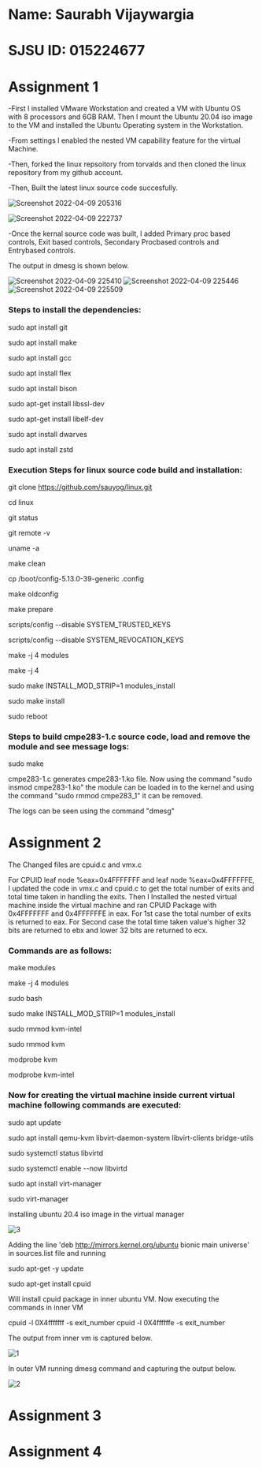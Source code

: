 # Name: Saurabh Vijaywargia

# SJSU ID: 015224677

# Assignment 1

-First I installed VMware Workstation and created a VM with Ubuntu OS with 8 processors and 6GB RAM. Then I mount the Ubuntu 20.04 iso image to the VM and installed the Ubuntu Operating system in the Workstation.

-From settings I enabled the nested VM capability feature for the virtual Machine.

-Then, forked the linux repsoitory from torvalds and then cloned the linux repository from my github account.

-Then, Built the latest linux source code succesfully. 

![Screenshot 2022-04-09 205316](https://user-images.githubusercontent.com/23494069/162604519-1cbe7764-a17e-4bf3-8810-57f983eb9fd8.png)

![Screenshot 2022-04-09 222737](https://user-images.githubusercontent.com/23494069/162604530-5a83aec9-aab8-4c19-9101-6e1f4bd3ca7a.png)

-Once the kernal source code was built, I added Primary proc based controls, Exit based controls, Secondary Procbased controls and Entrybased controls.   

The output in dmesg is shown below.

![Screenshot 2022-04-09 225410](https://user-images.githubusercontent.com/23494069/162604543-137aa6d6-493f-4db3-a8b7-1af404a48588.png)
![Screenshot 2022-04-09 225446](https://user-images.githubusercontent.com/23494069/162604544-5691d63c-0bad-446d-b524-6949bd899446.png)
![Screenshot 2022-04-09 225509](https://user-images.githubusercontent.com/23494069/162604545-b45fb71c-88bd-4757-aeb4-e9f5c74b4c8c.png)


### Steps to install the dependencies:

sudo apt install git

sudo apt install make

sudo apt install gcc

sudo apt install flex

sudo apt install bison

sudo apt-get install libssl-dev

sudo apt-get install libelf-dev

sudo apt install dwarves

sudo apt install zstd


### Execution Steps for linux source code build and installation:

git clone https://github.com/sauyog/linux.git 

cd linux

git status

git remote -v

uname -a

make clean

cp /boot/config-5.13.0-39-generic .config

make oldconfig

make prepare

scripts/config --disable SYSTEM_TRUSTED_KEYS

scripts/config --disable SYSTEM_REVOCATION_KEYS

make -j 4 modules

make -j 4

sudo make INSTALL_MOD_STRIP=1 modules_install

sudo make install

sudo reboot

### Steps to build cmpe283-1.c source code, load and remove the module and see message logs:

sudo make

cmpe283-1.c generates cmpe283-1.ko file. Now using the command "sudo insmod cmpe283-1.ko" the module can be loaded in to the kernel and using the command 
"sudo rmmod cmpe283_1" it can be removed.

The logs can be seen using the command "dmesg"


# Assignment 2

The Changed files are cpuid.c and vmx.c

For CPUID leaf node %eax=0x4FFFFFFF and leaf node %eax=0x4FFFFFFE, I updated the code in vmx.c and cpuid.c to get the total number of exits and total time taken in handling the exits. Then I Installed the nested virtual machine inside the virtual machine and ran CPUID Package with 0x4FFFFFFF and 0x4FFFFFFE in eax.
For 1st case the total number of exits is returned to eax. For Second case the total time taken value's higher 32 bits are returned to ebx and lower 32 bits are returned to ecx.

### Commands are as follows:

make modules

make -j 4 modules

sudo bash

sudo make INSTALL_MOD_STRIP=1 modules_install
  
sudo rmmod kvm-intel

sudo rmmod kvm

modprobe kvm

modprobe kvm-intel

### Now for creating the virtual machine inside current virtual machine following commands are executed:
  
sudo apt update

sudo apt install qemu-kvm libvirt-daemon-system libvirt-clients bridge-utils

sudo systemctl status libvirtd

sudo systemctl enable --now libvirtd

sudo apt install virt-manager

sudo virt-manager

installing ubuntu 20.4 iso image in the virtual manager

![3](https://user-images.githubusercontent.com/23494069/163943854-f3edb0e2-a76a-4997-9dd1-0b2886efc65c.png)

Adding the line 'deb http://mirrors.kernel.org/ubuntu bionic main universe' in sources.list file and running

sudo apt-get -y update

sudo apt-get install cpuid

Will install cpuid package in inner ubuntu VM. Now executing the commands in inner VM

cpuid -l 0X4fffffff -s exit_number
cpuid -l 0X4ffffffe -s exit_number

The output from inner vm is captured below.

![1](https://user-images.githubusercontent.com/23494069/163943789-1dd9fdfb-061c-4976-96e4-0e87c50b62a1.png)

In outer VM running dmesg command and capturing the output below.
  
![2](https://user-images.githubusercontent.com/23494069/163943807-41e2b705-1bf3-48fc-ab68-4bc6a2db19d2.png)


# Assignment 3

# Assignment 4

